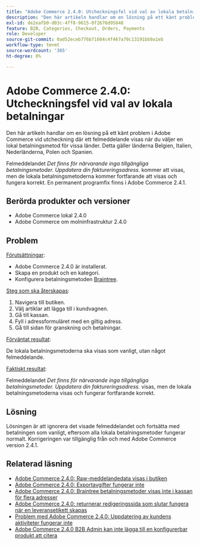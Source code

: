 ```yaml
---
title: "Adobe Commerce 2.4.0: Utcheckningsfel vid val av lokala betalningar"
description: "Den här artikeln handlar om en lösning på ett känt problem i Adobe Commerce vid utcheckning där ett felmeddelande visas när du väljer en lokal betalningsmetod för vissa länder. Detta gäller länderna Belgien, Italien, Nederländerna, Polen och Spanien."
exl-id: de2eafb0-d03c-4ff8-9615-0f2676d95848
feature: B2B, Categories, Checkout, Orders, Payments
role: Developer
source-git-commit: 0ad52eceb776b71604c4f467a70c13191bb9a1eb
workflow-type: tm+mt
source-wordcount: '365'
ht-degree: 0%

---
```


# Adobe Commerce 2.4.0: Utcheckningsfel vid val av lokala betalningar

Den här artikeln handlar om en lösning på ett känt problem i Adobe Commerce vid utcheckning där ett felmeddelande visas när du väljer en lokal betalningsmetod för vissa länder. Detta gäller länderna Belgien, Italien, Nederländerna, Polen och Spanien.

Felmeddelandet *Det finns för närvarande inga tillgängliga betalningsmetoder. Uppdatera din faktureringsadress.* kommer att visas, men de lokala betalningsmetoderna kommer fortfarande att visas och fungera korrekt. En permanent programfix finns i Adobe Commerce 2.4.1.

## Berörda produkter och versioner

* Adobe Commerce lokal 2.4.0
* Adobe Commerce om molninfrastruktur 2.4.0

## Problem

<u>Förutsättningar</u>:

* Adobe Commerce 2.4.0 är installerat.
* Skapa en produkt och en kategori.
* Konfigurera betalningsmetoden [Braintree](https://devdocs.magento.com/guides/v2.4/graphql/payment-methods/braintree.html).

<u>Steg som ska återskapas</u>:

1. Navigera till butiken.
1. Välj artiklar att lägga till i kundvagnen.
1. Gå till kassan.
1. Fyll i adressformuläret med en giltig adress.
1. Gå till sidan för granskning och betalningar.

<u>Förväntat resultat</u>:

De lokala betalningsmetoderna ska visas som vanligt, utan något felmeddelande.

<u>Faktiskt resultat</u>:

Felmeddelandet *Det finns för närvarande inga tillgängliga betalningsmetoder. Uppdatera din faktureringsadress.* visas, men de lokala betalningsmetoderna visas och fungerar fortfarande korrekt.

## Lösning

Lösningen är att ignorera det visade felmeddelandet och fortsätta med betalningen som vanligt, eftersom alla lokala betalningsmetoder fungerar normalt. Korrigeringen var tillgänglig från och med Adobe Commerce version 2.4.1.

## Relaterad läsning

* [Adobe Commerce 2.4.0: Raw-meddelandedata visas i butiken](/help/troubleshooting/storefront/magento-2-4-0-issue-storefront-raw-message-data-display.md)
* [Adobe Commerce 2.4.0: Exportavgifter fungerar inte](/help/troubleshooting/miscellaneous/magento-2-4-0-known-issue-export-tax-rates-does-not-work.md)
* [Adobe Commerce 2.4.0: Braintree betalningsmetoder visas inte i kassan för flera adresser](/help/troubleshooting/payments/magento-2-4-0-braintree-not-in-multiple-addresses-checkout.md)
* [Adobe Commerce 2.4.0: returnerar redigeringssida som slutar fungera när en leveransetikett skapas](/help/troubleshooting/known-issues-patches-attached/magento-2-4-0-patch-returns-shipping-label-creation-issue.md)
* [Problem med Adobe Commerce 2.4.0: Uppdatering av kundens aktiviteter fungerar inte](/help/troubleshooting/miscellaneous/magento-2-4-0-refresh-on-customer-activities-does-not-work.md)
* [Adobe Commerce 2.4.0 B2B Admin kan inte lägga till en konfigurerbar produkt att citera](/help/troubleshooting/miscellaneous/magento-2-4-0-b2b-admin-can-t-add-configurable-product-to-quote.md)
